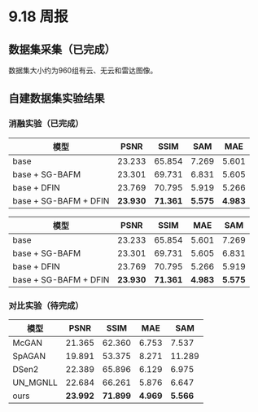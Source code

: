 # 9.18 周报
## 数据集采集（已完成）  
数据集大小约为960组有云、无云和雷达图像。  

## 自建数据集实验结果  
### 消融实验（已完成）
模型 | PSNR | SSIM | SAM | MAE
--- | --- | --- | --- | ---
base | 23.233 | 65.854 | 7.269 | 5.601
base + SG-BAFM | 23.301 | 69.731 | 6.831 | 5.605
base + DFIN | 23.769 | 70.795 | 5.919 | 5.266
base + SG-BAFM + DFIN | **23.930** | **71.361** | **5.575** | **4.983**

模型 | PSNR | SSIM | MAE | SAM
--- | --- | --- | --- | ---
base | 23.233 | 65.854 | 5.601 | 7.269
base + SG-BAFM | 23.301 | 69.731 | 5.605 | 6.831
base + DFIN | 23.769 | 70.795 | 5.266 | 5.919
base + SG-BAFM + DFIN | **23.930** | **71.361** | **4.983** | **5.575**

### 对比实验（待完成）
模型 | PSNR | SSIM | MAE | SAM
--- | --- | --- | --- | ---
McGAN | 21.365 | 62.360 | 6.753 | 7.537
SpAGAN | 19.891 | 53.375 | 8.271 | 11.289
DSen2 | 22.389 | 65.896 | 6.129 | 6.975
UN_MGNLL | 22.684 | 66.261 | 5.876 | 6.647
ours | **23.992** | **71.899** | **4.969** | **5.566**
